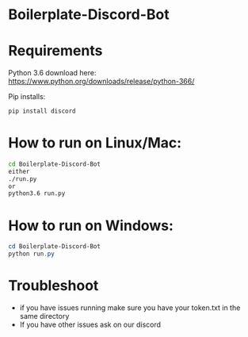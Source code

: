 # Boilerplate-Discord-Bot

# Requirements

Python 3.6
download here: https://www.python.org/downloads/release/python-366/

Pip installs:
```bash
pip install discord
```

# How to run on Linux/Mac:

```bash
cd Boilerplate-Discord-Bot
either
./run.py
or
python3.6 run.py
```

# How to run on Windows:

```powershell
cd Boilerplate-Discord-Bot
python run.py
```

# Troubleshoot

 - if you have issues running make sure you have your token.txt in the same directory
 - If you have other issues ask on our discord
